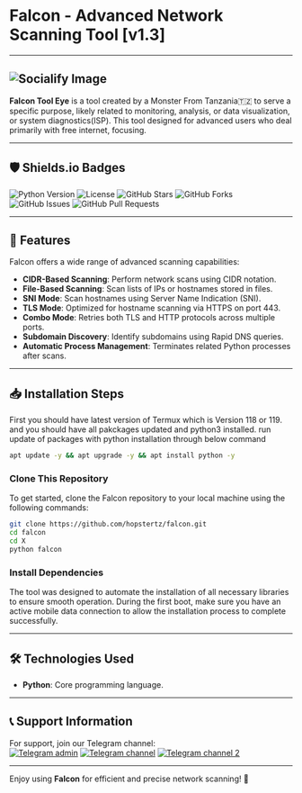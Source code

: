 # Falcon - Advanced Network Scanning Tool [v1.3]
---
![Socialify Image](https://socialify.git.ci/MrMonsterTz/falcon/image?description=1&font=Inter&forks=1&issues=1&language=1&logo=https%3A%2F%2Fexample.com%2Flogo.png&name=1&owner=1&pattern=Circuit%20Board&pulls=1&stargazers=1&theme=Dark)
---
**Falcon Tool Eye** is a tool created by a Monster From Tanzania🇹🇿 to serve a specific purpose, likely related to monitoring, analysis, or data visualization, or system diagnostics(ISP). This tool designed for advanced users who deal primarily with free internet, focusing.

---
## 🛡️ Shields.io Badges
![Python Version](https://img.shields.io/badge/Python-3.x-blue)
![License](https://img.shields.io/badge/License-MIT-green)
![GitHub Stars](https://img.shields.io/github/stars/MrMonsterTz/falcon)
![GitHub Forks](https://img.shields.io/github/forks/MrMonsterTz/falcon)
![GitHub Issues](https://img.shields.io/github/issues/MrMonsterTz/falcon)
![GitHub Pull Requests](https://img.shields.io/github/issues-pr/MrMonsterTz/falcon)

---

## 🚀 Features
Falcon offers a wide range of advanced scanning capabilities:
- **CIDR-Based Scanning**: Perform network scans using CIDR notation.
- **File-Based Scanning**: Scan lists of IPs or hostnames stored in files.
- **SNI Mode**: Scan hostnames using Server Name Indication (SNI).
- **TLS Mode**: Optimized for hostname scanning via HTTPS on port 443.
- **Combo Mode**: Retries both TLS and HTTP protocols across multiple ports.
- **Subdomain Discovery**: Identify subdomains using Rapid DNS queries.
- **Automatic Process Management**: Terminates related Python processes after scans.

---

## 📥 Installation Steps
First you should have latest version of Termux which is Version 118 or 119. and you should have all pakckages updated and python3 installed. run update of packages with python installation through below command
```bash
apt update -y && apt upgrade -y && apt install python -y
```

### Clone This Repository
To get started, clone the Falcon repository to your local machine using the following commands:
```bash
git clone https://github.com/hopstertz/falcon.git
cd falcon
cd X
python falcon
```

### Install Dependencies
The tool was designed to automate the installation of all necessary libraries to ensure smooth operation. During the first boot, make sure you have an active mobile data connection to allow the installation process to complete successfully.

---

## 🛠️ Technologies Used
- **Python**: Core programming language.
---

## 📞 Support Information
For support, join our Telegram channel:  
[![Telegram admin](https://img.shields.io/badge/Telegram-Contact%20admin-blue)](https://t.me/sudotz)
[![Telegram channel](https://img.shields.io/badge/Telegram-Join%20Channel-blue)](https://t.me/falconx6)
[![Telegram channel 2](https://img.shields.io/badge/Telegram-Join%20Channel%202-blue)](https://t.me/Tech_orbit)

---

Enjoy using **Falcon** for efficient and precise network scanning! 🚀
